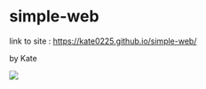 # simple-web

link to site : https://kate0225.github.io/simple-web/

by Kate

<div class='tableauPlaceholder' id='viz1561332660922' style='position: relative'><noscript><a href='#'><img alt=' ' src='https:&#47;&#47;public.tableau.com&#47;static&#47;images&#47;9M&#47;9MN9WZN67&#47;1_rss.png' style='border: none' /></a></noscript><object class='tableauViz'  style='display:none;'><param name='host_url' value='https%3A%2F%2Fpublic.tableau.com%2F' /> <param name='embed_code_version' value='3' /> <param name='path' value='shared&#47;9MN9WZN67' /> <param name='toolbar' value='yes' /><param name='static_image' value='https:&#47;&#47;public.tableau.com&#47;static&#47;images&#47;9M&#47;9MN9WZN67&#47;1.png' /> <param name='animate_transition' value='yes' /><param name='display_static_image' value='yes' /><param name='display_spinner' value='yes' /><param name='display_overlay' value='yes' /><param name='display_count' value='yes' /></object></div>                <script type='text/javascript'>                    var divElement = document.getElementById('viz1561332660922');                    var vizElement = divElement.getElementsByTagName('object')[0];                    if ( divElement.offsetWidth > 800 ) { vizElement.style.width='1066px';vizElement.style.height='687px';} else if ( divElement.offsetWidth > 500 ) { vizElement.style.width='1066px';vizElement.style.height='687px';} else { vizElement.style.width='1066px';vizElement.style.height='687px';}                     var scriptElement = document.createElement('script');                    scriptElement.src = 'https://public.tableau.com/javascripts/api/viz_v1.js';                    vizElement.parentNode.insertBefore(scriptElement, vizElement);                </script>
